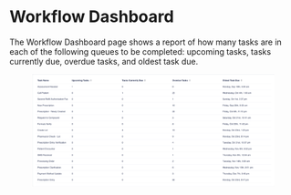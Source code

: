 # Workflow Dashboard

The Workflow Dashboard page shows a report of how many tasks are in each of the following queues to be completed: upcoming tasks, tasks currently due, overdue tasks, and oldest task due.

<figure><img src="../.gitbook/assets/image (415).png" alt=""><figcaption></figcaption></figure>
